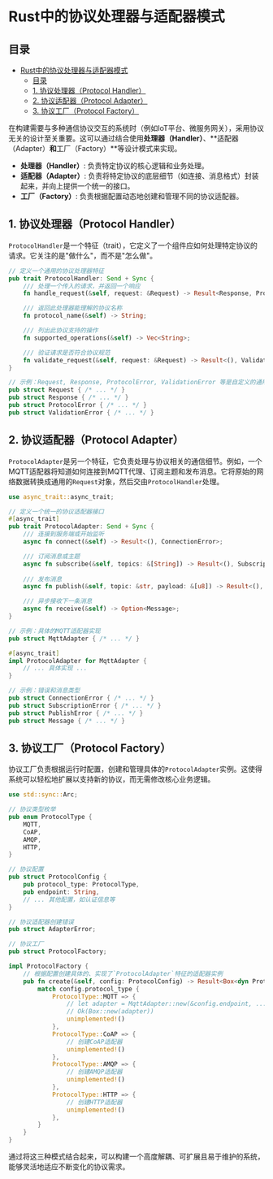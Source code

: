 # Rust中的协议处理器与适配器模式

## 目录

- [Rust中的协议处理器与适配器模式](#rust中的协议处理器与适配器模式)
  - [目录](#目录)
  - [1. 协议处理器（Protocol Handler）](#1-协议处理器protocol-handler)
  - [2. 协议适配器（Protocol Adapter）](#2-协议适配器protocol-adapter)
  - [3. 协议工厂（Protocol Factory）](#3-协议工厂protocol-factory)

在构建需要与多种通信协议交互的系统时（例如IoT平台、微服务网关），采用协议无关的设计至关重要。这可以通过结合使用**处理器（Handler）**、**适配器（Adapter）**和**工厂（Factory）**等设计模式来实现。

- **处理器（Handler）**: 负责特定协议的核心逻辑和业务处理。
- **适配器（Adapter）**: 负责将特定协议的底层细节（如连接、消息格式）封装起来，并向上提供一个统一的接口。
- **工厂（Factory）**: 负责根据配置动态地创建和管理不同的协议适配器。

## 1. 协议处理器（Protocol Handler）

`ProtocolHandler`是一个特征（trait），它定义了一个组件应如何处理特定协议的请求。它关注的是"做什么"，而不是"怎么做"。

```rust
// 定义一个通用的协议处理器特征
pub trait ProtocolHandler: Send + Sync {
    /// 处理一个传入的请求，并返回一个响应
    fn handle_request(&self, request: &Request) -> Result<Response, ProtocolError>;

    /// 返回此处理器能理解的协议名称
    fn protocol_name(&self) -> String;

    /// 列出此协议支持的操作
    fn supported_operations(&self) -> Vec<String>;

    /// 验证请求是否符合协议规范
    fn validate_request(&self, request: &Request) -> Result<(), ValidationError>;
}

// 示例：Request, Response, ProtocolError, ValidationError 等是自定义的通用数据结构
pub struct Request { /* ... */ }
pub struct Response { /* ... */ }
pub struct ProtocolError { /* ... */ }
pub struct ValidationError { /* ... */ }

```

## 2. 协议适配器（Protocol Adapter）

`ProtocolAdapter`是另一个特征，它负责处理与协议相关的通信细节。例如，一个MQTT适配器将知道如何连接到MQTT代理、订阅主题和发布消息。它将原始的网络数据转换成通用的`Request`对象，然后交由`ProtocolHandler`处理。

```rust
use async_trait::async_trait;

// 定义一个统一的协议适配器接口
#[async_trait]
pub trait ProtocolAdapter: Send + Sync {
    /// 连接到服务端或开始监听
    async fn connect(&self) -> Result<(), ConnectionError>;

    /// 订阅消息或主题
    async fn subscribe(&self, topics: &[String]) -> Result<(), SubscriptionError>;
    
    /// 发布消息
    async fn publish(&self, topic: &str, payload: &[u8]) -> Result<(), PublishError>;

    /// 异步接收下一条消息
    async fn receive(&self) -> Option<Message>;
}

// 示例：具体的MQTT适配器实现
pub struct MqttAdapter { /* ... */ }

#[async_trait]
impl ProtocolAdapter for MqttAdapter {
    // ... 具体实现 ...
}

// 示例：错误和消息类型
pub struct ConnectionError { /* ... */ }
pub struct SubscriptionError { /* ... */ }
pub struct PublishError { /* ... */ }
pub struct Message { /* ... */ }
```

## 3. 协议工厂（Protocol Factory）

协议工厂负责根据运行时配置，创建和管理具体的`ProtocolAdapter`实例。这使得系统可以轻松地扩展以支持新的协议，而无需修改核心业务逻辑。

```rust
use std::sync::Arc;

// 协议类型枚举
pub enum ProtocolType {
    MQTT,
    CoAP,
    AMQP,
    HTTP,
}

// 协议配置
pub struct ProtocolConfig {
    pub protocol_type: ProtocolType,
    pub endpoint: String,
    // ... 其他配置，如认证信息等
}

// 协议适配器创建错误
pub struct AdapterError;

// 协议工厂
pub struct ProtocolFactory;

impl ProtocolFactory {
    // 根据配置创建具体的、实现了`ProtocolAdapter`特征的适配器实例
    pub fn create(&self, config: ProtocolConfig) -> Result<Box<dyn ProtocolAdapter>, AdapterError> {
        match config.protocol_type {
            ProtocolType::MQTT => {
                // let adapter = MqttAdapter::new(&config.endpoint, ...).await?;
                // Ok(Box::new(adapter))
                unimplemented!()
            },
            ProtocolType::CoAP => {
                // 创建CoAP适配器
                unimplemented!()
            },
            ProtocolType::AMQP => {
                // 创建AMQP适配器
                unimplemented!()
            },
            ProtocolType::HTTP => {
                // 创建HTTP适配器
                unimplemented!()
            },
        }
    }
}
```

通过将这三种模式结合起来，可以构建一个高度解耦、可扩展且易于维护的系统，能够灵活地适应不断变化的协议需求。
